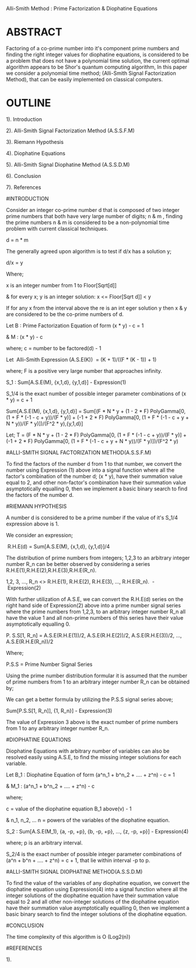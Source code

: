 










Alli-Smith Method : Prime Factorization & Diophatine Equations











# ABSTRACT



Factoring of a co-prime number into it's component prime numbers and finding the right integer values for diophatine equations, is considered to be a problem that does not have a polynomial time solution, the current optimal algorithm appears to be Shor's quantum computing algorithm, In this paper we consider a polynomial time method; (Alli-Smith Signal Factorization Method), that can be easily implemented on classical computers.


# OUTLINE


 
1). Introduction

2). Alli-Smith Signal Factorization Method (A.S.S.F.M)

3). Riemann Hypothesis

4). Diophatine Equations

5). Alli-Smith Signal Diophatine Method (A.S.S.D.M)

6). Conclusion

7). References




#INTRODUCTION



Consider an integer co-prime number d that is composed of two integer prime numbers that both have very large number of digits; n & m , finding the prime numbers n & m is considered to be a non-polynomial time problem with current classical techniques. 


d = n * m


The generally agreed upon algorithm is to test if d/x has a solution y;


d/x = y 


Where;


x is an integer number from 1 to Floor[Sqrt[d]]

& for every x; y is an integer solution: x <= Floor[Sqrt d]] < y 

If for any x from the interval above the re is an int eger solution y then x & y are considered to be the co-prime numbers of d.


Let B : Prime Factorization Equation of form (x * y) - c = 1


& M : (x * y) - c


where; c = number to be factored(d) - 1


Let  Alli-Smith Expression (A.S.E(K))  = (K + 1)/((F * (K - 1)) + 1)


where; F is a positive very large number that approaches infinity.


S_1 : Sum[A.S.E(M), {x,1,d}, {y,1,d}] - Expression(1)


S_1/4 is the exact number of possible integer parameter combinations of (x * y) = c + 1


Sum[A.S.E(M), {x,1,d}, {y,1,d}] = Sum[(F * N * y + (1 - 2 * F) PolyGamma[0, (1 + F * (-1 - c + y))/(F * y)] + (-1 + 2 * F) PolyGamma[0, (1 + F * (-1 - c + y + N * y))/(F * y)])/(F^2 * y),{y,1,d}] 

Let; T = (F * N * y + (1 - 2 * F) PolyGamma[0, (1 + F * (-1 - c + y))/(F * y)] + (-1 + 2 * F) PolyGamma[0, (1 + F * (-1 - c + y + N * y))/(F * y)])/(F^2 * y)








#ALLI-SMITH SIGNAL FACTORIZATION METHOD(A.S.S.F.M)



To find the factors of the number d from 1 to that number, we convert the number using Expression (1) above into a signal function where all the factor's combination of the number d; (x * y), have their summation value equal to 2, and other non-factor's combination have their summation value asymptotically equalling 0, then we implement a basic binary search to find the factors of the number d.














#RIEMANN HYPOTHESIS



A number d is considered to be a prime number if the value of it's S_1/4 expression above is 1.

We consider an expression;

 R.H.E(d) = Sum[A.S.E(M), {x,1,d}, {y,1,d}]/4

The distribution of prime numbers from integers; 1,2,3 to an arbitrary integer number R_n can be better observed by considering a series R.H.E(1),R.H.E(2),R.H.E(3),R.H.E(R_n).

1,2, 3, ..., R_n <> R.H.E(1), R.H.E(2), R.H.E(3), ..., R.H.E(R_n).  -  Expression(2)

With further utilization of A.S.E, we can convert the R.H.E(d) series on the right hand side of Expression(2) above into a prime number signal series where the prime numbers from 1,2,3, to an arbitrary integer number R_n all have the value 1 and all non-prime numbers of this series have their value asymptotically equalling 0.

P.  S.S[1, R_n] = A.S.E(R.H.E(1))/2, A.S.E(R.H.E(2))/2, A.S.E(R.H.E(3))/2, ..., A.S.E(R.H.E(R_n))/2

Where;

P.S.S = Prime Number Signal Series

Using the prime number distribution formular it is assumed that the number of prime numbers from 1 to an arbitrary integer number R_n can be obtained by;


We can get a better formula by utilizing the P.S.S signal series above;

Sum[P.S.S[1, R_n]], {1, R_n}] - Expression(3)

The value of Expression 3 above is the exact number of prime numbers from 1 to any arbitrary integer number R_n.











#DIOPHATINE EQUATIONS



Diophatine Equations with arbitrary number of variables can also be resolved easily using A.S.E, to find the missing integer solutions for each variable.

Let B_1 : Diophatine Equation of form (a^n_1 + b^n_2 + .... + z^n) - c = 1

& M_1 : (a^n_1 + b^n_2 + .... + z^n) - c

where;

c = value of the diophatine equation B_1 above(v) - 1

& n_1, n_2, ... n = powers of the variables of the diophatine equation.

S_2 : Sum[A.S.E(M_1), {a, -p, +p}, {b, -p, +p}, ..., {z, -p, +p}] - Expression(4)

where; p is an arbitrary interval.

S_2/4 is the exact number of possible integer parameter combinations of (a^n + b^n + .... + z^n) = c + 1, that lie within interval -p to p.




#ALLI-SMITH SIGNAL DIOPHATINE METHOD(A.S.S.D.M)




To find the value of the variables of any diophatine equation, we convert the diophatine equation using Expression(4) into a signal function where all the integer solutions of the diophatine equation have their summation value equal to 2 and all other non-integer solutions of the diophatine equation have their summation value asymptotically equalling 0, then we implement a basic binary search to find the integer solutions of the diophatine equation.






#CONCLUSION





The time complexity of this algorithm is O (Log2(n))










#REFERENCES





1).

